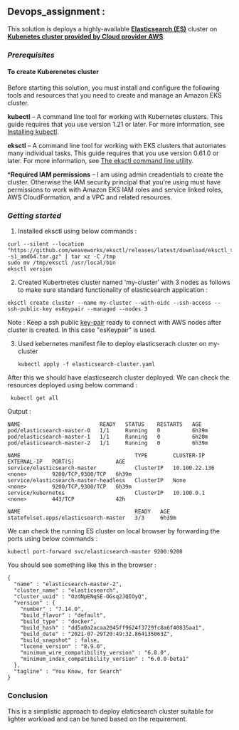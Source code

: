 ## Devops_assignment : 

This solution is deploys a highly-available [**Elasticsearch (ES)**](https://www.elastic.co/what-is/elasticsearch) cluster on [**Kubenetes cluster provided by Cloud provider AWS**](https://docs.aws.amazon.com/eks/latest/userguide/clusters.html).


### _Prerequisites_

#### To create Kuberenetes cluster 
Before starting this solution, you must install and configure the following tools and resources that you need to create and manage an Amazon EKS cluster.

**kubectl** – A command line tool for working with Kubernetes clusters. This guide requires that you use version 1.21 or later. For more information, see [Installing kubectl](https://docs.aws.amazon.com/eks/latest/userguide/install-kubectl.html).

**eksctl** – A command line tool for working with EKS clusters that automates many individual tasks. This guide requires that you use version 0.61.0 or later. For more information, see [The eksctl command line utility](https://docs.aws.amazon.com/eks/latest/userguide/eksctl.html).

***Required IAM permissions** – I am using admin creadentials to create the cluster. Otherwise the IAM security principal that you're using must have permissions to work with Amazon EKS IAM roles and service linked roles, AWS CloudFormation, and a VPC and related resources. 

### _Getting started_

1) Installed eksctl using below commands :

 ```
 curl --silent --location "https://github.com/weaveworks/eksctl/releases/latest/download/eksctl_$(uname -s)_amd64.tar.gz" | tar xz -C /tmp
 sudo mv /tmp/eksctl /usr/local/bin
 eksctl version
 ```

2) Created Kubertnetes cluster named 'my-cluster' with 3 nodes as follows to make sure standard functionality of elasticsearch application :

 `eksctl create cluster --name my-cluster --with-oidc --ssh-access --ssh-public-key esKeypair --managed --nodes 3`
 
 Note : Keep a ssh public [key-pair](https://docs.aws.amazon.com/AWSEC2/latest/UserGuide/ec2-key-pairs.html#prepare-key-pair) ready to connect with AWS nodes after cluster is created. In this case "esKeypair" is used.

3) Used kebernetes manifest file to deploy elasticserach cluster on my-cluster
  
   `kubectl apply -f elasticsearch-cluster.yaml`

After this we should have elasticsearch cluster deployed. We can check the resources deployed using below command :

` kubectl get all`

Output :

`````````````
NAME                         READY   STATUS    RESTARTS   AGE
pod/elasticsearch-master-0   1/1     Running   0          6h39m
pod/elasticsearch-master-1   1/1     Running   0          6h20m
pod/elasticsearch-master-2   1/1     Running   0          6h39m

NAME                                    TYPE        CLUSTER-IP      EXTERNAL-IP   PORT(S)             AGE
service/elasticsearch-master            ClusterIP   10.100.22.136   <none>        9200/TCP,9300/TCP   6h39m
service/elasticsearch-master-headless   ClusterIP   None            <none>        9200/TCP,9300/TCP   6h39m
service/kubernetes                      ClusterIP   10.100.0.1      <none>        443/TCP             42h

NAME                                    READY   AGE
statefulset.apps/elasticsearch-master   3/3     6h39m

`````````````

We can check the running ES cluster on local browser by forwarding the ports using below commands :

`kubectl port-forward svc/elasticsearch-master 9200:9200`

You should see something like this in the browser :

````````````````
{
  "name" : "elasticsearch-master-2",
  "cluster_name" : "elasticsearch",
  "cluster_uuid" : "OzdNpENqSE-OGsq2JQIOyQ",
  "version" : {
    "number" : "7.14.0",
    "build_flavor" : "default",
    "build_type" : "docker",
    "build_hash" : "dd5a0a2acaa2045ff9624f3729fc8a6f40835aa1",
    "build_date" : "2021-07-29T20:49:32.864135063Z",
    "build_snapshot" : false,
    "lucene_version" : "8.9.0",
    "minimum_wire_compatibility_version" : "6.8.0",
    "minimum_index_compatibility_version" : "6.0.0-beta1"
  },
  "tagline" : "You Know, for Search"
}
````````````````

### Conclusion 

This is a simplistic approach to deploy elaticsearch cluster suitable for lighter workload and can be tuned based on the requirement.